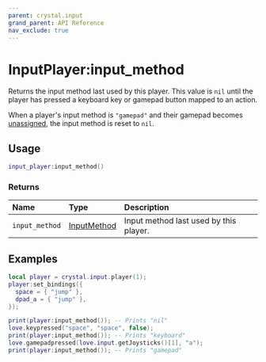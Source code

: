 ```yaml
---
parent: crystal.input
grand_parent: API Reference
nav_exclude: true
---
```


# InputPlayer:input_method

Returns the input method last used by this player. This value is `nil` until the player has pressed a keyboard key or gamepad button mapped to an action.

When a player's input method is `"gamepad"` and their gamepad becomes [unassigned](unassign_gamepad), the input method is reset to `nil`.

## Usage

```lua
input_player:input_method()
```

### Returns

| Name           | Type                        | Description                            |
| :------------- | :-------------------------- | :------------------------------------- |
| `input_method` | [InputMethod](input_method) | Input method last used by this player. |

## Examples

```lua
local player = crystal.input.player(1);
player:set_bindings({
  space = { "jump" },
  dpad_a = { "jump" },
});

print(player:input_method()); -- Prints "nil"
love.keypressed("space", "space", false);
print(player:input_method()); -- Prints "keyboard"
love.gamepadpressed(love.input.getJoysticks()[1], "a");
print(player:input_method()); -- Prints "gamepad"
```
